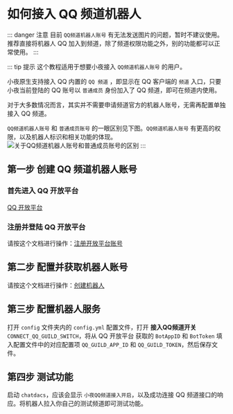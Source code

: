 # 如何接入 QQ 频道机器人 <Badge text="注意" type="error"/>

::: danger 注意
目前 `QQ频道机器人账号` 有无法发送图片的问题，暂时不建议使用。推荐直接将机器人 QQ 加入到频道，除了频道权限功能之外，别的功能都可以正常使用。
:::

::: tip 提示
这个教程适用于想要小夜接入 `QQ频道机器人账号` 的用户。

小夜原生支持接入 QQ 内置的 `QQ 频道` ，即显示在 QQ 客户端的 `频道` 入口，只要小夜当前登陆的 QQ 账号以 `普通成员` 身份加入了 QQ 频道，即可在频道内使用。

对于大多数情况而言，其实并不需要申请频道官方的机器人账号，无需再配置单独接入 QQ 频道。

`QQ频道机器人账号` 和 `普通成员账号` 的一眼区别见下图。`QQ频道机器人账号` 有更高的权限，以及机器人标识和相关功能的体现。
<img :src="$withBase('/static/about_guild_bot_and_guild_user.jpg')" alt="关于QQ频道机器人账号和普通成员账号的区别">
:::

## 第一步 创建 QQ 频道机器人账号

### 首先进入 QQ 开放平台

[QQ 开放平台](https://q.qq.com/)

### 注册并登陆 QQ 开放平台

请按这个文档进行操作：[注册开放平台账号](https://q.qq.com/wiki/#%E6%B3%A8%E5%86%8C%E5%BC%80%E6%94%BE%E5%B9%B3%E5%8F%B0%E8%B4%A6%E5%8F%B7)

## 第二步 配置并获取机器人账号

请按这个文档进行操作：[创建机器人](https://q.qq.com/wiki/#_3-1-%E5%88%9B%E5%BB%BA%E6%9C%BA%E5%99%A8%E4%BA%BA)

## 第三步 配置机器人服务

打开 `config` 文件夹内的 `config.yml` 配置文件，打开 **接入QQ频道开关** `CONNECT_QQ_GUILD_SWITCH`，将从 QQ 开放平台 获取的 `BotAppID` 和 `BotToken` 填入配置文件中的对应配置项 `QQ_GUILD_APP_ID` 和 `QQ_GUILD_TOKEN`，然后保存文件。

## 第四步 测试功能

启动 `chatdacs`，应该会显示 `小夜QQ频道接入开启`，以及成功连接 QQ 频道接口的响应。将机器人拉入你自己的测试频道即可测试功能。
